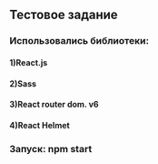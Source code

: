 ## Тестовое задание

### Использовались библиотеки:

#### 1)React.js
#### 2)Sass
#### 3)React router dom. v6
#### 4)React Helmet

### Запуск: npm start